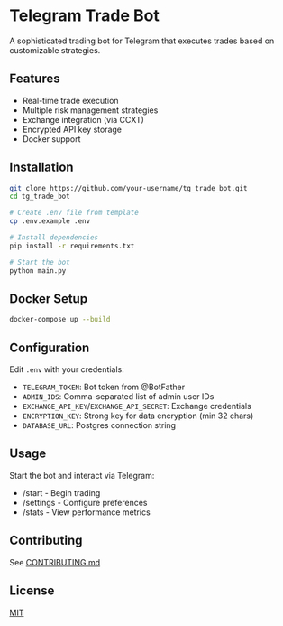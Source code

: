 # Telegram Trade Bot

A sophisticated trading bot for Telegram that executes trades based on customizable strategies.

## Features

- Real-time trade execution
- Multiple risk management strategies
- Exchange integration (via CCXT)
- Encrypted API key storage
- Docker support

## Installation

```bash
git clone https://github.com/your-username/tg_trade_bot.git
cd tg_trade_bot

# Create .env file from template
cp .env.example .env

# Install dependencies
pip install -r requirements.txt

# Start the bot
python main.py
```

## Docker Setup
```bash
docker-compose up --build
```

## Configuration
Edit `.env` with your credentials:
- `TELEGRAM_TOKEN`: Bot token from @BotFather
- `ADMIN_IDS`: Comma-separated list of admin user IDs
- `EXCHANGE_API_KEY`/`EXCHANGE_API_SECRET`: Exchange credentials
- `ENCRYPTION_KEY`: Strong key for data encryption (min 32 chars)
- `DATABASE_URL`: Postgres connection string

## Usage
Start the bot and interact via Telegram:
- /start - Begin trading
- /settings - Configure preferences
- /stats - View performance metrics

## Contributing
See [CONTRIBUTING.md](CONTRIBUTING.md)

## License
[MIT](LICENSE)
